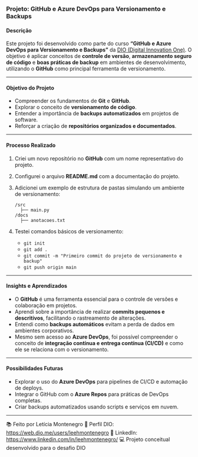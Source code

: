 
###  **Projeto: GitHub e Azure DevOps para Versionamento e Backups**

####  **Descrição**

Este projeto foi desenvolvido como parte do curso **“GitHub e Azure DevOps para Versionamento e Backups”** da [DIO (Digital Innovation One)](https://web.dio.me).
O objetivo é aplicar conceitos de **controle de versão**, **armazenamento seguro de código** e **boas práticas de backup** em ambientes de desenvolvimento, utilizando o **GitHub** como principal ferramenta de versionamento.

---

####  **Objetivo do Projeto**

* Compreender os fundamentos de **Git** e **GitHub**.
* Explorar o conceito de **versionamento de código**.
* Entender a importância de **backups automatizados** em projetos de software.
* Reforçar a criação de **repositórios organizados e documentados**.

---

####  **Processo Realizado**

1. Criei um novo repositório no **GitHub** com um nome representativo do projeto.
2. Configurei o arquivo **README.md** com a documentação do projeto.
3. Adicionei um exemplo de estrutura de pastas simulando um ambiente de versionamento:

   ```
   /src
     ├── main.py
   /docs
     ├── anotacoes.txt
   ```
4. Testei comandos básicos de versionamento:

   * `git init`
   * `git add .`
   * `git commit -m "Primeiro commit do projeto de versionamento e backup"`
   * `git push origin main`

---

#### **Insights e Aprendizados**

* O **GitHub** é uma ferramenta essencial para o controle de versões e colaboração em projetos.
* Aprendi sobre a importância de realizar **commits pequenos e descritivos**, facilitando o rastreamento de alterações.
* Entendi como **backups automáticos** evitam a perda de dados em ambientes corporativos.
* Mesmo sem acesso ao **Azure DevOps**, foi possível compreender o conceito de **integração contínua e entrega contínua (CI/CD)** e como ele se relaciona com o versionamento.

---

#### **Possibilidades Futuras**

* Explorar o uso do **Azure DevOps** para pipelines de CI/CD e automação de deploys.
* Integrar o GitHub com o **Azure Repos** para práticas de DevOps completas.
* Criar backups automatizados usando scripts e serviços em nuvem.

---

📚 Feito por Letícia Montenegro 🔗 Perfil DIO: https://web.dio.me/users/leehmontenegro 🔗 LinkedIn: https://www.linkedin.com/in/leehmontenegro/ 💻 Projeto conceitual desenvolvido para o desafio DIO

